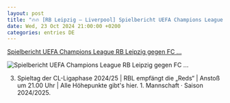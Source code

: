 ```yaml
---
layout: post
title: "🔥🔥 [RB Leipzig – Liverpool] Spielbericht UEFA Champions League RB Leipzig gegen FC ..."
date: Wed, 23 Oct 2024 21:00:00 +0200
categories: entries DE
---
```

[Spielbericht UEFA Champions League RB Leipzig gegen FC ...](https://rbleipzig.com/de/news/spielbericht-uefa-champions-league-rb-leipzig-vs-fc-liverpool)

![Spielbericht UEFA Champions League RB Leipzig gegen FC ...](https://rbleipzig.com/favicon.ico)

3. Spieltag der CL-Ligaphase 2024/25 | RBL empfängt die „Reds“ | Anstoß um 21.00 Uhr | Alle Höhepunkte gibt's hier. 1. Mannschaft · Saison 2024/2025.

